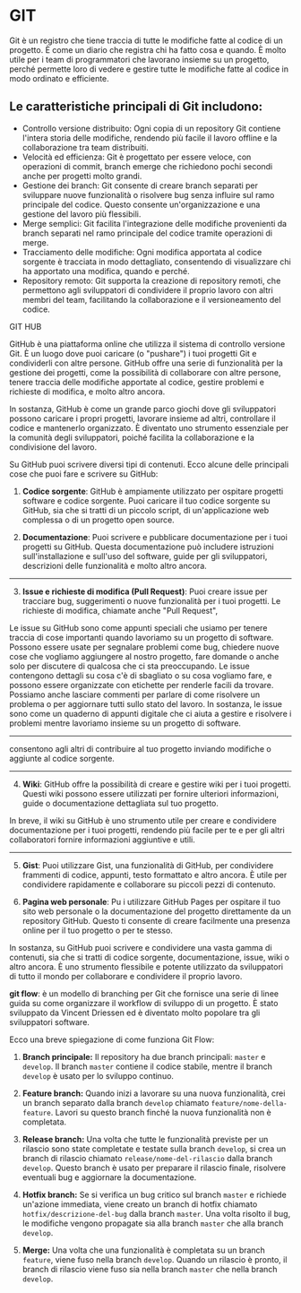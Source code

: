 <!-- @format -->

# GIT

Git è un registro che tiene traccia di tutte le modifiche fatte al codice di un progetto. È come un diario che registra chi ha fatto cosa e quando. È molto utile per i team di programmatori che lavorano insieme su un progetto, perché permette loro di vedere e gestire tutte le modifiche fatte al codice in modo ordinato e efficiente.

## Le caratteristiche principali di Git includono:

- Controllo versione distribuito: Ogni copia di un repository Git contiene l'intera storia delle modifiche, rendendo più facile il lavoro offline e la collaborazione tra team distribuiti.
- Velocità ed efficienza: Git è progettato per essere veloce, con operazioni di commit, branch emerge che richiedono pochi secondi anche per progetti molto grandi.
- Gestione dei branch: Git consente di creare branch separati per sviluppare nuove funzionalità o risolvere bug senza influire sul ramo principale del codice. Questo consente un'organizzazione e una gestione del lavoro più flessibili.
- Merge semplici: Git facilita l'integrazione delle modifiche provenienti da branch separati nel ramo principale del codice tramite operazioni di merge.
- Tracciamento delle modifiche: Ogni modifica apportata al codice sorgente è tracciata in modo dettagliato, consentendo di visualizzare chi ha apportato una modifica, quando e perché.
- Repository remoto: Git supporta la creazione di repository remoti, che permettono agli sviluppatori di condividere il proprio lavoro con altri membri del team, facilitando la collaborazione e il versioneamento del codice.

GIT HUB

GitHub è una piattaforma online che utilizza il sistema di controllo versione Git. È un luogo dove puoi caricare (o "pushare") i tuoi progetti Git e condividerli con altre persone. GitHub offre una serie di funzionalità per la gestione dei progetti, come la possibilità di collaborare con altre persone, tenere traccia delle modifiche apportate al codice, gestire problemi e richieste di modifica, e molto altro ancora.

In sostanza, GitHub è come un grande parco giochi dove gli sviluppatori possono caricare i propri progetti, lavorare insieme ad altri, controllare il codice e mantenerlo organizzato. È diventato uno strumento essenziale per la comunità degli sviluppatori, poiché facilita la collaborazione e la condivisione del lavoro.

Su GitHub puoi scrivere diversi tipi di contenuti. Ecco alcune delle principali cose che puoi fare e scrivere su GitHub:

1. **Codice sorgente**: GitHub è ampiamente utilizzato per ospitare progetti software e codice sorgente. Puoi caricare il tuo codice sorgente su GitHub, sia che si tratti di un piccolo script, di un'applicazione web complessa o di un progetto open source.

2. **Documentazione**: Puoi scrivere e pubblicare documentazione per i tuoi progetti su GitHub. Questa documentazione può includere istruzioni sull'installazione e sull'uso del software, guide per gli sviluppatori, descrizioni delle funzionalità e molto altro ancora.

---

3. **Issue e richieste di modifica (Pull Request)**: Puoi creare issue per tracciare bug, suggerimenti o nuove funzionalità per i tuoi progetti. Le richieste di modifica, chiamate anche "Pull Request",

Le issue su GitHub sono come appunti speciali che usiamo per tenere traccia di cose importanti quando lavoriamo su un progetto di software. Possono essere usate per segnalare problemi come bug, chiedere nuove cose che vogliamo aggiungere al nostro progetto, fare domande o anche solo per discutere di qualcosa che ci sta preoccupando. Le issue contengono dettagli su cosa c'è di sbagliato o su cosa vogliamo fare, e possono essere organizzate con etichette per renderle facili da trovare. Possiamo anche lasciare commenti per parlare di come risolvere un problema o per aggiornare tutti sullo stato del lavoro. In sostanza, le issue sono come un quaderno di appunti digitale che ci aiuta a gestire e risolvere i problemi mentre lavoriamo insieme su un progetto di software.

---

consentono agli altri di contribuire al tuo progetto inviando modifiche o aggiunte al codice sorgente.

---

4. **Wiki**: GitHub offre la possibilità di creare e gestire wiki per i tuoi progetti. Questi wiki possono essere utilizzati per fornire ulteriori informazioni, guide o documentazione dettagliata sul tuo progetto.

In breve, il wiki su GitHub è uno strumento utile per creare e condividere documentazione per i tuoi progetti, rendendo più facile per te e per gli altri collaboratori fornire informazioni aggiuntive e utili.

---

5. **Gist**: Puoi utilizzare Gist, una funzionalità di GitHub, per condividere frammenti di codice, appunti, testo formattato e altro ancora. È utile per condividere rapidamente e collaborare su piccoli pezzi di contenuto.

6. **Pagina web personale**: Pu
   i utilizzare GitHub Pages per ospitare il tuo sito web personale o la documentazione del progetto direttamente da un repository GitHub. Questo ti consente di creare facilmente una presenza online per il tuo progetto o per te stesso.

In sostanza, su GitHub puoi scrivere e condividere una vasta gamma di contenuti, sia che si tratti di codice sorgente, documentazione, issue, wiki o altro ancora. È uno strumento flessibile e potente utilizzato da sviluppatori di tutto il mondo per collaborare e condividere il proprio lavoro.

**git flow**: è un modello di branching per Git che fornisce una serie di linee guida su come organizzare il workflow di sviluppo di un progetto. È stato sviluppato da Vincent Driessen ed è diventato molto popolare tra gli sviluppatori software.

Ecco una breve spiegazione di come funziona Git Flow:

1. **Branch principale:** Il repository ha due branch principali: `master` e `develop`. Il branch `master` contiene il codice stabile, mentre il branch `develop` è usato per lo sviluppo continuo.

2. **Feature branch:** Quando inizi a lavorare su una nuova funzionalità, crei un branch separato dalla branch `develop` chiamato `feature/nome-della-feature`. Lavori su questo branch finché la nuova funzionalità non è completata.

3. **Release branch:** Una volta che tutte le funzionalità previste per un rilascio sono state completate e testate sulla branch `develop`, si crea un branch di rilascio chiamato `release/nome-del-rilascio` dalla branch `develop`. Questo branch è usato per preparare il rilascio finale, risolvere eventuali bug e aggiornare la documentazione.

4. **Hotfix branch:** Se si verifica un bug critico sul branch `master` e richiede un'azione immediata, viene creato un branch di hotfix chiamato `hotfix/descrizione-del-bug` dalla branch `master`. Una volta risolto il bug, le modifiche vengono propagate sia alla branch `master` che alla branch `develop`.

5. **Merge:** Una volta che una funzionalità è completata su un branch `feature`, viene fuso nella branch `develop`. Quando un rilascio è pronto, il branch di rilascio viene fuso sia nella branch `master` che nella branch `develop`.
